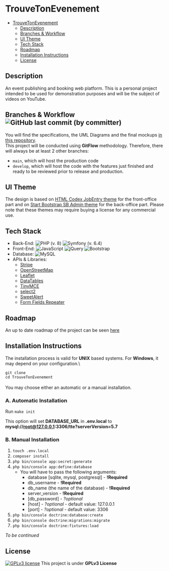 # TrouveTonEvenement

- [TrouveTonEvenement](#trouvetonevenement)
  - [Description](#description)
  - [Branches \& Workflow ](#branches--workflow-)
  - [UI Theme](#ui-theme)
  - [Tech Stack](#tech-stack)
  - [Roadmap](#roadmap)
  - [Installation Instructions](#installation-instructions)
  - [License](#license)


## Description
An event publishing and booking web platform. This is a personal project intended to be used for demonstration purposes and will be the subject of videos on YouTube.

## Branches & Workflow ![GitHub last commit (by committer)](https://img.shields.io/github/last-commit/DamienVassart/TrouveTonEvenement)
You will find the specifications, the UML Diagrams and the final mockups [in this repository](https://github.com/DamienVassart/tte-preprod).\
This project will be conducted using **GitFlow** methodology. Therefore, there will always be at least 2 other branches:
- `main`, which will host the production code
- `develop`, which will host the code with the features just finished and ready to be reviewed prior to release and production.

## UI Theme
The design is based on [HTML Codex JobEntry theme](https://htmlcodex.com/job-portal-website-template/) for the front-office part and on [Start Bootstrap SB Admin theme](https://startbootstrap.com/template/sb-admin) for the back-office part. Please note that these themes may require buying a license for any commercial use.

## Tech Stack
- Back-End: ![PHP](https://img.shields.io/badge/php-%23777BB4.svg?style=for-the-badge&logo=php&logoColor=white) (v. 8) ![Symfony](https://img.shields.io/badge/symfony-%23000000.svg?style=for-the-badge&logo=symfony&logoColor=white) (v. 6.4)
- Front-End: ![JavaScript](https://img.shields.io/badge/javascript-%23323330.svg?style=for-the-badge&logo=javascript&logoColor=%23F7DF1E) ![jQuery](https://img.shields.io/badge/jquery-%230769AD.svg?style=for-the-badge&logo=jquery&logoColor=white) ![Bootstrap](https://img.shields.io/badge/bootstrap-%238511FA.svg?style=for-the-badge&logo=bootstrap&logoColor=white)
- Database: ![MySQL](https://img.shields.io/badge/mysql-%2300f.svg?style=for-the-badge&logo=mysql&logoColor=white)
- APIs & Libraries:
  - [Stripe](https://stripe.com/fr)
  - [OpenStreetMap](https://www.openstreetmap.org/)
  - [Leaflet](https://leafletjs.com/)
  - [DataTables](https://datatables.net/)
  - [TinyMCE](https://www.tiny.cloud/)
  - [select2](https://select2.org/)
  - [SweetAlert](https://sweetalert2.github.io/)
  - [Form Fields Repeater](https://www.jqueryscript.net/form/Form-Fields-Repeater.html)

## Roadmap
An up to date roadmap of the project can be seen [here](https://view.monday.com/1360435266-fc2bcf8205a4fba9938ea7d39d15d930?r=euc1)

## Installation Instructions
The installation process is valid for **UNIX** based systems. For **Windows**, it may depend on your configuration.\

`git clone`\
`cd TrouveTonEvenement`\
\
You may choose either an automatic or a manual installation.

### A. Automatic Installation
Run `make init`

This option will set **DATABASE_URL** in **.env.local** to **mysql://root@127.0.0.1:3306/tte?serverVersion=5.7**

### B. Manual Installation
1. `touch .env.local`
2. `composer install`
3. `php bin/console app:secret:generate`
4. `php bin/console app:define:database`
   - You will have to pass the following arguments:
     - database [sqlite, mysql, postgresql] - **!Required**
     - db_username - **!Required**
     - db_name (the name of the database) - **!Required**
     - server_version - **!Required**
     - [db_password] - *?optional*
     - [host] - *?optional* - default value:  127.0.0.1
     - [port] - *?optional* - default value: 3306
5. `php bin/console doctrine:database:create`
6. `php bin/console doctrine:migrations:migrate`
7. `php bin/console doctrine:fixtures:load`

*To be continued*

## License
[![GPLv3 license](https://img.shields.io/badge/License-GPLv3-blue.svg)](http://perso.crans.org/besson/LICENSE.html) This project is under **GPLv3 License**